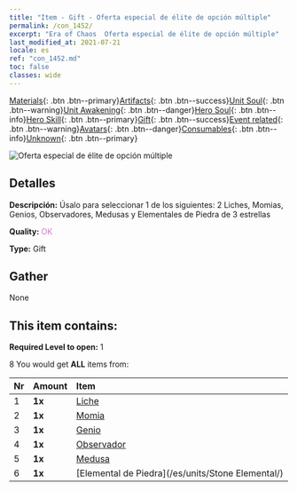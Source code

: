 ```yaml
---
title: "Item - Gift - Oferta especial de élite de opción múltiple"
permalink: /con_1452/
excerpt: "Era of Chaos  Oferta especial de élite de opción múltiple"
last_modified_at: 2021-07-21
locale: es
ref: "con_1452.md"
toc: false
classes: wide
---
```

 [Materials](/ItemsES/){: .btn .btn--primary}[Artifacts](/ItemsES/Artifacts/){: .btn .btn--success}[Unit Soul](/ItemsES/UnitSoul/){: .btn .btn--warning}[Unit Awakening](/ItemsES/UnitAwakening/){: .btn .btn--danger}[Hero Soul](/ItemsES/HeroSoul/){: .btn .btn--info}[Hero Skill](/ItemsES/HeroSkill/){: .btn .btn--primary}[Gift](/ItemsES/Gift/){: .btn .btn--success}[Event related](/ItemsES/Events/){: .btn .btn--warning}[Avatars](/ItemsES/Avatars/){: .btn .btn--danger}[Consumables](/ItemsES/Consumables/){: .btn .btn--info}[Unknown](/ItemsES/Unknown/){: .btn .btn--primary}

 ![Oferta especial de élite de opción múltiple](/images/t/i_907066.png)

## Detalles
 **Descripción:** Úsalo para seleccionar 1 de los siguientes: 2 Liches, Momias, Genios, Observadores, Medusas y Elementales de Piedra de 3 estrellas

 **Quality:** <span style="color: #DA70D6">OK</span>

 **Type:** Gift

## Gather

  None

## This item contains:

 **Required Level to open:** 1

 8 You would get **ALL** items  from:

  | Nr | Amount |     Item    |
  |:---|:-------|:------------|
  | 1 |  **1x** | [Liche](/es/units/Lich/) |  | 
  | 2 |  **1x** | [Momia](/es/units/Mummy/) |  | 
  | 3 |  **1x** | [Genio](/es/units/Genie/) |  | 
  | 4 |  **1x** | [Observador](/es/units/Beholder/) |  | 
  | 5 |  **1x** | [Medusa](/es/units/Medusa/) |  | 
  | 6 |  **1x** | [Elemental de Piedra](/es/units/Stone Elemental/) |  | 
